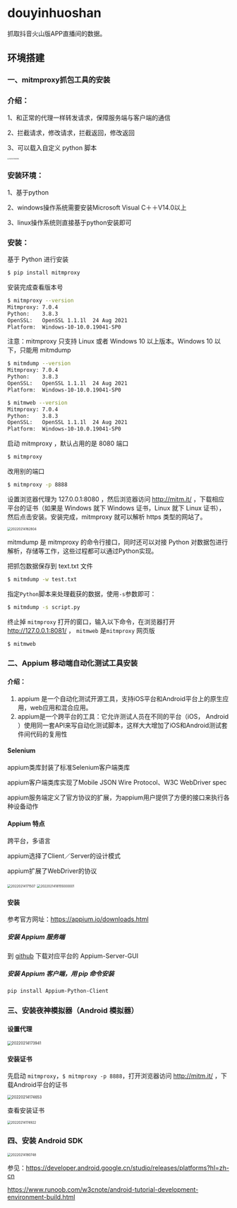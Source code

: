 # douyinhuoshan
抓取抖音火山版APP直播间的数据。

## 环境搭建

### 一、mitmproxy抓包工具的安装

### 介绍：

1、和正常的代理一样转发请求，保障服务端与客户端的通信

2、拦截请求，修改请求，拦截返回，修改返回

3、可以载入自定义 python 脚本



<img src="attachment\20220214150835.png" alt="20220214150835" style="zoom:20%;" />

### 安装环境：

1、基于python

2、windows操作系统需要安装Microsoft Visual C＋＋V14.0以上 

3、linux操作系统则直接基于python安装即可

### 安装：

基于 Python 进行安装

```sh
$ pip install mitmproxy
```

安装完成查看版本号

```sh
$ mitmproxy --version
Mitmproxy: 7.0.4
Python:    3.8.3
OpenSSL:   OpenSSL 1.1.1l  24 Aug 2021
Platform:  Windows-10-10.0.19041-SP0
```

注意：mitmproxy 只支持 Linux 或者 Windows 10 以上版本。Windows 10 以下，只能用 mitmdump

```sh
$ mitmdump --version
Mitmproxy: 7.0.4
Python:    3.8.3
OpenSSL:   OpenSSL 1.1.1l  24 Aug 2021
Platform:  Windows-10-10.0.19041-SP0
```

```sh
$ mitmweb --version
Mitmproxy: 7.0.4
Python:    3.8.3
OpenSSL:   OpenSSL 1.1.1l  24 Aug 2021
Platform:  Windows-10-10.0.19041-SP0
```

启动 mitmproxy ，默认占用的是 8080 端口

```sh
$ mitmproxy
```

改用别的端口

```sh
$ mitmproxy -p 8888
```

设置浏览器代理为 127.0.0.1:8080 ，然后浏览器访问 http://mitm.it/ ，下载相应平台的证书（如果是 Windows 就下 Windows 证书，Linux 就下 Linux 证书），然后点击安装。安装完成，mitmproxy 就可以解析 https 类型的网站了。

<img src="attachment\20220214162804.png" alt="20220214162804" style="zoom:50%;" />

mitmdump 是 mitmproxy 的命令行接口，同时还可以对接 Python 对数据包进行解析，存储等工作，这些过程都可以通过Python实现。

把抓包数据保存到 text.txt 文件

```sh
$ mitmdump -w test.txt
```

指定`Python`脚本来处理截获的数据，使用`-s`参数即可：

```sh
$ mitmdump -s script.py
```

终止掉 `mitmproxy` 打开的窗口，输入以下命令，在浏览器打开 http://127.0.0.1:8081/ ， `mitmweb` 是`mitmproxy` 网页版

```sh
$ mitmweb
```



### 二、Appium 移动端自动化测试工具安装

#### 介绍：

1. appium 是一个自动化测试开源工具，支持iOS平台和Android平台上的原生应用，web应用和混合应用。
2. appium是一个跨平台的工具：它允许测试人员在不同的平台（iOS， Android ）使用同一套API来写自动化测试脚本，这样大大增加了iOS和Android测试套件间代码的复用性

#### Selenium

appium类库封装了标准Selenium客户端类库

appium客户端类库实现了Mobile JSON Wire Protocol、W3C WebDriver spec

appium服务端定义了官方协议的扩展，为appium用户提供了方便的接口来执行各种设备动作

#### Appium 特点

跨平台，多语言

appium选择了Client／Server的设计模式

appium扩展了WebDriver的协议

<img src="attachment\20220214171507.png" alt="20220214171507" style="zoom:50%;" />

<img src="attachment\2022021418155000001.jpg" alt="2022021418155000001" style="zoom:50%;" />

#### 安装

参考官方网址：https://appium.io/downloads.html

##### 安装 Appium 服务端

到 [github](https://github.com/appium/appium-desktop/releases/latest) 下载对应平台的 Appium-Server-GUI

##### 安装 Appium 客户端，用 pip 命令安装

```sh
pip install Appium-Python-Client
```



### 三、安装夜神模拟器（Android 模拟器）

#### 设置代理

<img src="attachment\20220214173941.png" alt="20220214173941" style="zoom:60%;" />

#### 安装证书

先启动 `mitmproxy`，`$ mitmproxy -p 8888`，打开浏览器访问 http://mitm.it/ ，下载Android平台的证书 

<img src="attachment\20220214174653.png" alt="20220214174653" style="zoom:60%;" />

查看安装证书

<img src="attachment\20220214174922.png" alt="20220214174922" style="zoom:50%;" />

### 四、安装 Android SDK

<img src="attachment\20220214180748.png" alt="20220214180748" style="zoom:50%;" />

参见：https://developer.android.google.cn/studio/releases/platforms?hl=zh-cn

https://www.runoob.com/w3cnote/android-tutorial-development-environment-build.html